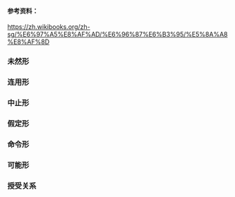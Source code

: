 #### 参考资料：
https://zh.wikibooks.org/zh-sg/%E6%97%A5%E8%AF%AD/%E6%96%87%E6%B3%95/%E5%8A%A8%E8%AF%8D

### 未然形


### 连用形


### 中止形


### 假定形


### 命令形


### 可能形


### 授受关系


